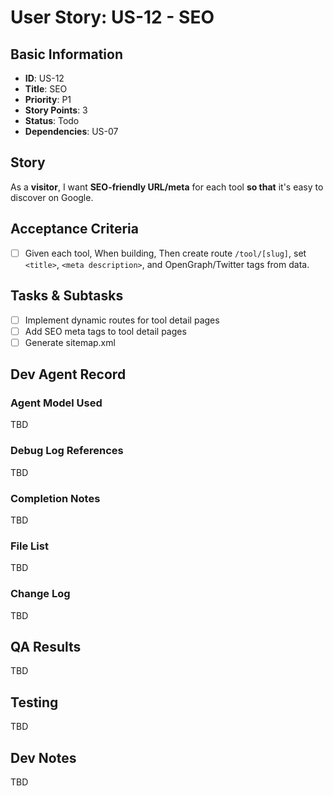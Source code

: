 # User Story: US-12 - SEO

## Basic Information
- **ID**: US-12
- **Title**: SEO
- **Priority**: P1
- **Story Points**: 3
- **Status**: Todo
- **Dependencies**: US-07

## Story
As a **visitor**, I want **SEO-friendly URL/meta** for each tool **so that** it's easy to discover on Google.

## Acceptance Criteria
- [ ] Given each tool, When building, Then create route `/tool/[slug]`, set `<title>`, `<meta description>`, and OpenGraph/Twitter tags from data.

## Tasks & Subtasks
- [ ] Implement dynamic routes for tool detail pages
- [ ] Add SEO meta tags to tool detail pages
- [ ] Generate sitemap.xml

## Dev Agent Record
### Agent Model Used
TBD

### Debug Log References
TBD

### Completion Notes
TBD

### File List
TBD

### Change Log
TBD

## QA Results
TBD

## Testing
TBD

## Dev Notes
TBD